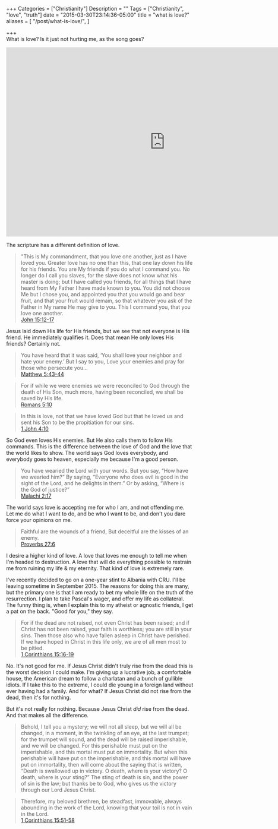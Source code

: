 +++
Categories = ["Christianity"]
Description = ""
Tags = ["Christianity", "love", "truth"]
date = "2015-03-30T23:14:36-05:00"
title = "what is love?"
aliases = [
  "/post/what-is-love/",
]

+++
<br/>
What is love?  Is it just not hurting me, as the song goes?

<div class="video-container">
<iframe width="854" height="510" src="https://www.youtube.com/embed/D2h4PhgobI8" frameborder="0" allowfullscreen></iframe>
</div>

The scripture has a different definition of love.

  > "This is My commandment, that you love one another, just as I have loved you. Greater love has no one than this, that one lay down his life for his friends. <span class="red">You are My friends if you do what I command you.</span> No longer do I call you slaves, for the slave does not know what his master is doing; but I have called you friends, for all things that I have heard from My Father I have made known to you. You did not choose Me but I chose you, and appointed you that you would go and bear fruit, and that your fruit would remain, so that whatever you ask of the Father in My name He may give to you. This I command you, that you love one another.  
  <span class="source"><a href="http://biblehub.com/nasb/john/15.htm">John 15:12-17</a></source>

Jesus laid down His life for His friends, but we see that not everyone is His friend.  He immediately qualifies it.  Does that mean He only loves His friends?  Certainly not.

  > You have heard that it was said, ‘You shall love your neighbor and hate your enemy.’ But I say to you, Love your enemies and pray for those who persecute you...  
  <span class="source"><a href="http://biblehub.com/nasb/matthew/5.htm">Matthew 5:43-44</a></span>
  > 

  > For if while we were enemies we were reconciled to God through the death of His Son, much more, having been reconciled, we shall be saved by His life.  
  <span class="source"><a href="http://biblehub.com/nasb/romans/5.htm">Romans 5:10</a></span>
  >

  > In this is love, not that we have loved God but that he loved us and sent his Son to be the propitiation for our sins.  
  <span class="source"><a href="http://biblehub.com/nasb/1_john/4.htm">1 John 4:10</a></span>

So God even loves His enemies.  But He also calls them to follow His commands.  This is the difference between the love of God and the love that the world likes to show. The world says God loves everybody, and everybody goes to heaven, especially me because I'm a good person.

  > You have wearied the Lord with your words. But you say, “How have we wearied him?” By saying, “Everyone who does evil is good in the sight of the Lord, and he delights in them.” Or by asking, “Where is the God of justice?”  
  <span class="source"><a href="http://biblehub.com/nasb/malachi/2.htm">Malachi 2:17</a></span>

The world says love is accepting me for who I am, and not offending me.  Let me do what I want to do, and be who I want to be, and don't you dare force your opinions on me.

  > Faithful are the wounds of a friend, But deceitful are the kisses of an enemy.  
  <span class="source"><a href="http://biblehub.com/nasb/proverbs/27.htm">Proverbs 27:6</a></span>

I desire a higher kind of love.  A love that loves me enough to tell me when I'm headed to destruction.  A love that will do everything possible to restrain me from ruining my life & my eternity.  That kind of love is extremely rare.

I've recently decided to go on a one-year stint to Albania with CRU.  I'll be leaving sometime in September 2015.  The reasons for doing this are many, but the primary one is that I am ready to bet my whole life on the truth of the resurrection.  I plan to take Pascal's wager, and offer my life as collateral.  The funny thing is, when I explain this to my atheist or agnostic friends, I get a pat on the back.  "Good for you," they say.

  > For if the dead are not raised, not even Christ has been raised; and if Christ has not been raised, your faith is worthless; you are still in your sins. Then those also who have fallen asleep in Christ have perished. If we have hoped in Christ in this life only, <span class='red'>we are of all men most to be pitied.</span>  
  <span class="source"><a href="http://biblehub.com/nasb/1_corinthians/15.htm">1 Corinthians 15:16-19</a></span>

No.  It's not good for me.  If Jesus Christ didn't truly rise from the dead this is the worst decision I could make.  I'm giving up a lucrative job, a comfortable house, the American dream to follow a charlatan and a bunch of gullible idiots.  If I take this to the extreme, I could die young in a foreign land without ever having had a family.  And for what?  If Jesus Christ did not rise from the dead, then it's for nothing.

But it's not really for nothing.  Because Jesus Christ *did* rise from the dead.  And that makes all the difference.

  > Behold, I tell you a mystery; we will not all sleep, but we will all be changed, in a moment, in the twinkling of an eye, at the last trumpet; for the trumpet will sound, and the dead will be raised imperishable, and we will be changed. For this perishable must put on the imperishable, and this mortal must put on immortality. But when this perishable will have put on the imperishable, and this mortal will have put on immortality, then will come about the saying that is written, “Death is swallowed up in victory. O death, where is your victory? O death, where is your sting?” The sting of death is sin, and the power of sin is the law; but thanks be to God, who gives us the victory through our Lord Jesus Christ.  

  > Therefore, my beloved brethren, be steadfast, immovable, always abounding in the work of the Lord, <span class='red'>knowing that your toil is not in vain in the Lord.</span>  
  <span class="source"><a href="http://biblehub.com/nasb/1_corinthians/15.htm">1 Corinthians 15:51-58</a></span>
